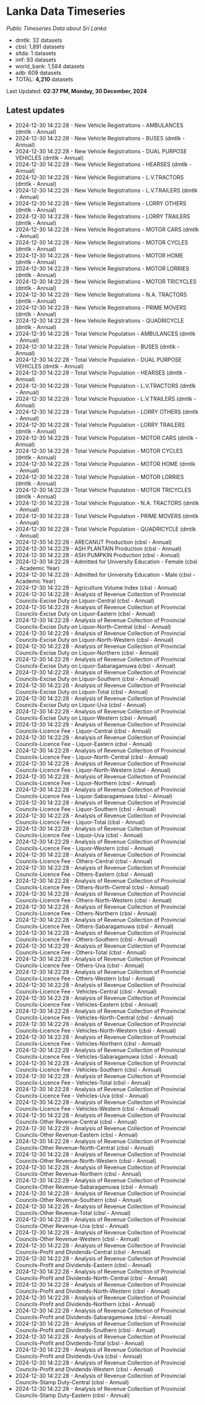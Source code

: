 # Lanka Data Timeseries
*Public Timeseries Data about Sri Lanka*

* dmtlk: 32 datasets
* cbsl: 1,891 datasets
* sltda: 1 datasets
* imf: 93 datasets
* world_bank: 1,584 datasets
* adb: 609 datasets
* TOTAL: **4,210** datasets

Last Updated: **02:37 PM, Monday, 30 December, 2024**

## Latest updates

* 2024-12-30 14:22:28 - New Vehicle Registrations - AMBULANCES (dmtlk - Annual)
* 2024-12-30 14:22:28 - New Vehicle Registrations - BUSES (dmtlk - Annual)
* 2024-12-30 14:22:28 - New Vehicle Registrations - DUAL PURPOSE VEHICLES (dmtlk - Annual)
* 2024-12-30 14:22:28 - New Vehicle Registrations - HEARSES (dmtlk - Annual)
* 2024-12-30 14:22:28 - New Vehicle Registrations - L.V.TRACTORS (dmtlk - Annual)
* 2024-12-30 14:22:28 - New Vehicle Registrations - L.V.TRAILERS (dmtlk - Annual)
* 2024-12-30 14:22:28 - New Vehicle Registrations - LORRY OTHERS (dmtlk - Annual)
* 2024-12-30 14:22:28 - New Vehicle Registrations - LORRY TRAILERS (dmtlk - Annual)
* 2024-12-30 14:22:28 - New Vehicle Registrations - MOTOR CARS (dmtlk - Annual)
* 2024-12-30 14:22:28 - New Vehicle Registrations - MOTOR CYCLES (dmtlk - Annual)
* 2024-12-30 14:22:28 - New Vehicle Registrations - MOTOR HOME (dmtlk - Annual)
* 2024-12-30 14:22:28 - New Vehicle Registrations - MOTOR LORRIES (dmtlk - Annual)
* 2024-12-30 14:22:28 - New Vehicle Registrations - MOTOR TRICYCLES (dmtlk - Annual)
* 2024-12-30 14:22:28 - New Vehicle Registrations - N.A. TRACTORS (dmtlk - Annual)
* 2024-12-30 14:22:28 - New Vehicle Registrations - PRIME MOVERS (dmtlk - Annual)
* 2024-12-30 14:22:28 - New Vehicle Registrations - QUADRICYCLE (dmtlk - Annual)
* 2024-12-30 14:22:28 - Total Vehicle Population - AMBULANCES (dmtlk - Annual)
* 2024-12-30 14:22:28 - Total Vehicle Population - BUSES (dmtlk - Annual)
* 2024-12-30 14:22:28 - Total Vehicle Population - DUAL PURPOSE VEHICLES (dmtlk - Annual)
* 2024-12-30 14:22:28 - Total Vehicle Population - HEARSES (dmtlk - Annual)
* 2024-12-30 14:22:28 - Total Vehicle Population - L.V.TRACTORS (dmtlk - Annual)
* 2024-12-30 14:22:28 - Total Vehicle Population - L.V.TRAILERS (dmtlk - Annual)
* 2024-12-30 14:22:28 - Total Vehicle Population - LORRY OTHERS (dmtlk - Annual)
* 2024-12-30 14:22:28 - Total Vehicle Population - LORRY TRAILERS (dmtlk - Annual)
* 2024-12-30 14:22:28 - Total Vehicle Population - MOTOR CARS (dmtlk - Annual)
* 2024-12-30 14:22:28 - Total Vehicle Population - MOTOR CYCLES (dmtlk - Annual)
* 2024-12-30 14:22:28 - Total Vehicle Population - MOTOR HOME (dmtlk - Annual)
* 2024-12-30 14:22:28 - Total Vehicle Population - MOTOR LORRIES (dmtlk - Annual)
* 2024-12-30 14:22:28 - Total Vehicle Population - MOTOR TRICYCLES (dmtlk - Annual)
* 2024-12-30 14:22:28 - Total Vehicle Population - N.A. TRACTORS (dmtlk - Annual)
* 2024-12-30 14:22:28 - Total Vehicle Population - PRIME MOVERS (dmtlk - Annual)
* 2024-12-30 14:22:28 - Total Vehicle Population - QUADRICYCLE (dmtlk - Annual)
* 2024-12-30 14:22:28 - ARECANUT Production (cbsl - Annual)
* 2024-12-30 14:22:28 - ASH PLANTAIN Production (cbsl - Annual)
* 2024-12-30 14:22:28 - ASH PUMPKIN Production (cbsl - Annual)
* 2024-12-30 14:22:28 - Admitted for University Education - Female (cbsl - Academic Year)
* 2024-12-30 14:22:28 - Admitted for University Education - Male (cbsl - Academic Year)
* 2024-12-30 14:22:28 - Agriculture Volume Index (cbsl - Annual)
* 2024-12-30 14:22:28 - Analysis of Revenue Collection of Provincial Councils-Excise Duty on Liquor-Central (cbsl - Annual)
* 2024-12-30 14:22:28 - Analysis of Revenue Collection of Provincial Councils-Excise Duty on Liquor-Eastern (cbsl - Annual)
* 2024-12-30 14:22:28 - Analysis of Revenue Collection of Provincial Councils-Excise Duty on Liquor-North-Central (cbsl - Annual)
* 2024-12-30 14:22:28 - Analysis of Revenue Collection of Provincial Councils-Excise Duty on Liquor-North-Western (cbsl - Annual)
* 2024-12-30 14:22:28 - Analysis of Revenue Collection of Provincial Councils-Excise Duty on Liquor-Northern (cbsl - Annual)
* 2024-12-30 14:22:28 - Analysis of Revenue Collection of Provincial Councils-Excise Duty on Liquor-Sabaragamuwa (cbsl - Annual)
* 2024-12-30 14:22:28 - Analysis of Revenue Collection of Provincial Councils-Excise Duty on Liquor-Southern (cbsl - Annual)
* 2024-12-30 14:22:28 - Analysis of Revenue Collection of Provincial Councils-Excise Duty on Liquor-Total (cbsl - Annual)
* 2024-12-30 14:22:28 - Analysis of Revenue Collection of Provincial Councils-Excise Duty on Liquor-Uva (cbsl - Annual)
* 2024-12-30 14:22:28 - Analysis of Revenue Collection of Provincial Councils-Excise Duty on Liquor-Western (cbsl - Annual)
* 2024-12-30 14:22:28 - Analysis of Revenue Collection of Provincial Councils-Licence Fee - Liquor-Central (cbsl - Annual)
* 2024-12-30 14:22:28 - Analysis of Revenue Collection of Provincial Councils-Licence Fee - Liquor-Eastern (cbsl - Annual)
* 2024-12-30 14:22:28 - Analysis of Revenue Collection of Provincial Councils-Licence Fee - Liquor-North-Central (cbsl - Annual)
* 2024-12-30 14:22:28 - Analysis of Revenue Collection of Provincial Councils-Licence Fee - Liquor-North-Western (cbsl - Annual)
* 2024-12-30 14:22:28 - Analysis of Revenue Collection of Provincial Councils-Licence Fee - Liquor-Northern (cbsl - Annual)
* 2024-12-30 14:22:28 - Analysis of Revenue Collection of Provincial Councils-Licence Fee - Liquor-Sabaragamuwa (cbsl - Annual)
* 2024-12-30 14:22:28 - Analysis of Revenue Collection of Provincial Councils-Licence Fee - Liquor-Southern (cbsl - Annual)
* 2024-12-30 14:22:28 - Analysis of Revenue Collection of Provincial Councils-Licence Fee - Liquor-Total (cbsl - Annual)
* 2024-12-30 14:22:28 - Analysis of Revenue Collection of Provincial Councils-Licence Fee - Liquor-Uva (cbsl - Annual)
* 2024-12-30 14:22:28 - Analysis of Revenue Collection of Provincial Councils-Licence Fee - Liquor-Western (cbsl - Annual)
* 2024-12-30 14:22:28 - Analysis of Revenue Collection of Provincial Councils-Licence Fee - Others-Central (cbsl - Annual)
* 2024-12-30 14:22:28 - Analysis of Revenue Collection of Provincial Councils-Licence Fee - Others-Eastern (cbsl - Annual)
* 2024-12-30 14:22:28 - Analysis of Revenue Collection of Provincial Councils-Licence Fee - Others-North-Central (cbsl - Annual)
* 2024-12-30 14:22:28 - Analysis of Revenue Collection of Provincial Councils-Licence Fee - Others-North-Western (cbsl - Annual)
* 2024-12-30 14:22:28 - Analysis of Revenue Collection of Provincial Councils-Licence Fee - Others-Northern (cbsl - Annual)
* 2024-12-30 14:22:28 - Analysis of Revenue Collection of Provincial Councils-Licence Fee - Others-Sabaragamuwa (cbsl - Annual)
* 2024-12-30 14:22:28 - Analysis of Revenue Collection of Provincial Councils-Licence Fee - Others-Southern (cbsl - Annual)
* 2024-12-30 14:22:28 - Analysis of Revenue Collection of Provincial Councils-Licence Fee - Others-Total (cbsl - Annual)
* 2024-12-30 14:22:28 - Analysis of Revenue Collection of Provincial Councils-Licence Fee - Others-Uva (cbsl - Annual)
* 2024-12-30 14:22:28 - Analysis of Revenue Collection of Provincial Councils-Licence Fee - Others-Western (cbsl - Annual)
* 2024-12-30 14:22:28 - Analysis of Revenue Collection of Provincial Councils-Licence Fee - Vehicles-Central (cbsl - Annual)
* 2024-12-30 14:22:28 - Analysis of Revenue Collection of Provincial Councils-Licence Fee - Vehicles-Eastern (cbsl - Annual)
* 2024-12-30 14:22:28 - Analysis of Revenue Collection of Provincial Councils-Licence Fee - Vehicles-North-Central (cbsl - Annual)
* 2024-12-30 14:22:28 - Analysis of Revenue Collection of Provincial Councils-Licence Fee - Vehicles-North-Western (cbsl - Annual)
* 2024-12-30 14:22:28 - Analysis of Revenue Collection of Provincial Councils-Licence Fee - Vehicles-Northern (cbsl - Annual)
* 2024-12-30 14:22:28 - Analysis of Revenue Collection of Provincial Councils-Licence Fee - Vehicles-Sabaragamuwa (cbsl - Annual)
* 2024-12-30 14:22:28 - Analysis of Revenue Collection of Provincial Councils-Licence Fee - Vehicles-Southern (cbsl - Annual)
* 2024-12-30 14:22:28 - Analysis of Revenue Collection of Provincial Councils-Licence Fee - Vehicles-Total (cbsl - Annual)
* 2024-12-30 14:22:28 - Analysis of Revenue Collection of Provincial Councils-Licence Fee - Vehicles-Uva (cbsl - Annual)
* 2024-12-30 14:22:28 - Analysis of Revenue Collection of Provincial Councils-Licence Fee - Vehicles-Western (cbsl - Annual)
* 2024-12-30 14:22:28 - Analysis of Revenue Collection of Provincial Councils-Other Revenue-Central (cbsl - Annual)
* 2024-12-30 14:22:28 - Analysis of Revenue Collection of Provincial Councils-Other Revenue-Eastern (cbsl - Annual)
* 2024-12-30 14:22:28 - Analysis of Revenue Collection of Provincial Councils-Other Revenue-North-Central (cbsl - Annual)
* 2024-12-30 14:22:28 - Analysis of Revenue Collection of Provincial Councils-Other Revenue-North-Western (cbsl - Annual)
* 2024-12-30 14:22:28 - Analysis of Revenue Collection of Provincial Councils-Other Revenue-Northern (cbsl - Annual)
* 2024-12-30 14:22:28 - Analysis of Revenue Collection of Provincial Councils-Other Revenue-Sabaragamuwa (cbsl - Annual)
* 2024-12-30 14:22:28 - Analysis of Revenue Collection of Provincial Councils-Other Revenue-Southern (cbsl - Annual)
* 2024-12-30 14:22:28 - Analysis of Revenue Collection of Provincial Councils-Other Revenue-Total (cbsl - Annual)
* 2024-12-30 14:22:28 - Analysis of Revenue Collection of Provincial Councils-Other Revenue-Uva (cbsl - Annual)
* 2024-12-30 14:22:28 - Analysis of Revenue Collection of Provincial Councils-Other Revenue-Western (cbsl - Annual)
* 2024-12-30 14:22:28 - Analysis of Revenue Collection of Provincial Councils-Profit and Dividends-Central (cbsl - Annual)
* 2024-12-30 14:22:28 - Analysis of Revenue Collection of Provincial Councils-Profit and Dividends-Eastern (cbsl - Annual)
* 2024-12-30 14:22:28 - Analysis of Revenue Collection of Provincial Councils-Profit and Dividends-North-Central (cbsl - Annual)
* 2024-12-30 14:22:28 - Analysis of Revenue Collection of Provincial Councils-Profit and Dividends-North-Western (cbsl - Annual)
* 2024-12-30 14:22:28 - Analysis of Revenue Collection of Provincial Councils-Profit and Dividends-Northern (cbsl - Annual)
* 2024-12-30 14:22:28 - Analysis of Revenue Collection of Provincial Councils-Profit and Dividends-Sabaragamuwa (cbsl - Annual)
* 2024-12-30 14:22:28 - Analysis of Revenue Collection of Provincial Councils-Profit and Dividends-Southern (cbsl - Annual)
* 2024-12-30 14:22:28 - Analysis of Revenue Collection of Provincial Councils-Profit and Dividends-Total (cbsl - Annual)
* 2024-12-30 14:22:28 - Analysis of Revenue Collection of Provincial Councils-Profit and Dividends-Uva (cbsl - Annual)
* 2024-12-30 14:22:28 - Analysis of Revenue Collection of Provincial Councils-Profit and Dividends-Western (cbsl - Annual)
* 2024-12-30 14:22:28 - Analysis of Revenue Collection of Provincial Councils-Stamp Duty-Central (cbsl - Annual)
* 2024-12-30 14:22:28 - Analysis of Revenue Collection of Provincial Councils-Stamp Duty-Eastern (cbsl - Annual)